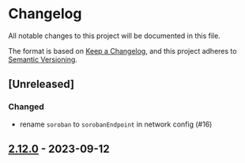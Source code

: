 # Changelog
All notable changes to this project will be documented in this file.

The format is based on [Keep a Changelog](https://keepachangelog.com/en/1.0.0/),
and this project adheres to [Semantic Versioning](https://semver.org/spec/v2.0.0.html).

## [Unreleased]
### Changed
- rename `soroban` to `sorobanEndpoint` in network config (#16)

## [2.12.0] - 2023-09-12
[2.12.0]: https://github.com/subquery/subql-stellar/tag/v2.12.0